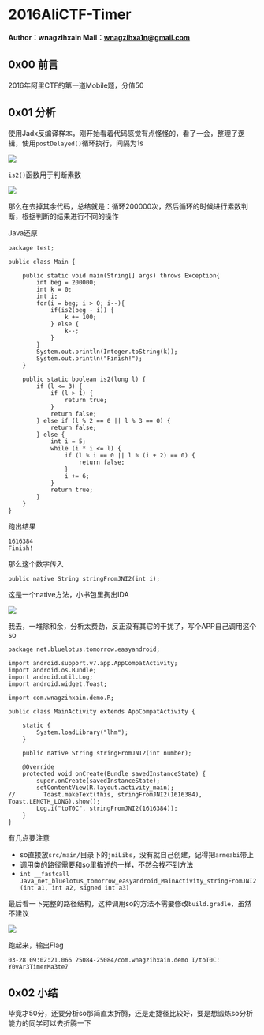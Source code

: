 # 2016AliCTF-Timer

**Author：wnagzihxain
Mail：wnagzihxa1n@gmail.com**

## 0x00 前言
2016年阿里CTF的第一道Mobile题，分值50

## 0x01 分析
使用Jadx反编译样本，刚开始看着代码感觉有点怪怪的，看了一会，整理了逻辑，使用`postDelayed()`循环执行，间隔为1s

![](Image/1.png)

`is2()`函数用于判断素数

![](Image/2.png)

那么在去掉其余代码，总结就是：循环200000次，然后循环的时候进行素数判断，根据判断的结果进行不同的操作

Java还原
```
package test;

public class Main {
	
	public static void main(String[] args) throws Exception{
		int beg = 200000;
		int k = 0;
		int i;
		for(i = beg; i > 0; i--){
	        if(is2(beg - i)) {
	            k += 100;
	        } else {
	            k--;
	        }
		}
		System.out.println(Integer.toString(k));
		System.out.println("Finish!");
	}
		
	public static boolean is2(long l) {
        if (l <= 3) {
            if (l > 1) {
                return true;
            }
            return false;
        } else if (l % 2 == 0 || l % 3 == 0) {
            return false;
        } else {
            int i = 5;
            while (i * i <= l) {
                if (l % i == 0 || l % (i + 2) == 0) {
                    return false;
                }
                i += 6;
            }
            return true;
        }
    }
}
```

跑出结果
```
1616384
Finish!
```

那么这个数字传入
```
public native String stringFromJNI2(int i);
```

这是一个native方法，小书包里掏出IDA

![](Image/3.png)

我去，一堆除和余，分析太费劲，反正没有其它的干扰了，写个APP自己调用这个so
```
package net.bluelotus.tomorrow.easyandroid;

import android.support.v7.app.AppCompatActivity;
import android.os.Bundle;
import android.util.Log;
import android.widget.Toast;

import com.wnagzihxain.demo.R;

public class MainActivity extends AppCompatActivity {

    static {
        System.loadLibrary("lhm");
    }

    public native String stringFromJNI2(int number);

    @Override
    protected void onCreate(Bundle savedInstanceState) {
        super.onCreate(savedInstanceState);
        setContentView(R.layout.activity_main);
//        Toast.makeText(this, stringFromJNI2(1616384), Toast.LENGTH_LONG).show();
        Log.i("toT0C", stringFromJNI2(1616384));
    }
}
```

有几点要注意
- so直接放`src/main/`目录下的`jniLibs`，没有就自己创建，记得把`armeabi`带上
- 调用类的路径需要和so里描述的一样，不然会找不到方法
- `int __fastcall Java_net_bluelotus_tomorrow_easyandroid_MainActivity_stringFromJNI2(int a1, int a2, signed int a3)`

最后看一下完整的路径结构，这种调用so的方法不需要修改`build.gradle`，虽然不建议

![](Image/4.png)

跑起来，输出Flag
```
03-28 09:02:21.066 25084-25084/com.wnagzihxain.demo I/toT0C: Y0vAr3TimerMa3te7
```

## 0x02 小结
毕竟才50分，还要分析so那简直太折腾，还是走捷径比较好，要是想锻炼so分析能力的同学可以去折腾一下











